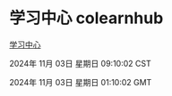# 学习中心 colearnhub
[学习中心](http://219.139.197.74:56308/colearnhub/)

2024年 11月 03日 星期日 09:10:02 CST

2024年 11月 03日 星期日 01:10:02 GMT
